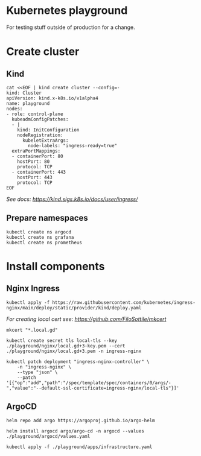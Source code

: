 # Kubernetes playground

For testing stuff outside of production for a change.

# Create cluster

## Kind

```
cat <<EOF | kind create cluster --config=-
kind: Cluster
apiVersion: kind.x-k8s.io/v1alpha4
name: playground
nodes:
- role: control-plane
  kubeadmConfigPatches:
  - |
    kind: InitConfiguration
    nodeRegistration:
      kubeletExtraArgs:
        node-labels: "ingress-ready=true"
  extraPortMappings:
  - containerPort: 80
    hostPort: 80
    protocol: TCP
  - containerPort: 443
    hostPort: 443
    protocol: TCP
EOF
```

_See docs: https://kind.sigs.k8s.io/docs/user/ingress/_

## Prepare namespaces

```
kubectl create ns argocd
kubectl create ns grafana
kubectl create ns prometheus
```

# Install components

## Nginx Ingress

`kubectl apply -f https://raw.githubusercontent.com/kubernetes/ingress-nginx/main/deploy/static/provider/kind/deploy.yaml`

_For creating local cert see: https://github.com/FiloSottile/mkcert_

`mkcert "*.local.gd"`

`kubectl create secret tls local-tls --key ./playground/nginx/local.gd+3-key.pem --cert ./playground/nginx/local.gd+3.pem -n ingress-nginx`

```
kubectl patch deployment "ingress-nginx-controller" \
    -n "ingress-nginx" \
    --type "json" \
    --patch '[{"op":"add","path":"/spec/template/spec/containers/0/args/-","value":"--default-ssl-certificate=ingress-nginx/local-tls"}]'
```

## ArgoCD

`helm repo add argo https://argoproj.github.io/argo-helm`

`helm install argocd argo/argo-cd -n argocd --values ./playground/argocd/values.yaml`

`kubectl apply -f ./playground/apps/infrastructure.yaml`
